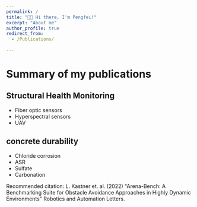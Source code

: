 ```yaml
---
permalink: /
title: "👋🏼 Hi there, I'm Pengfei!"
excerpt: "About me"
author_profile: true
redirect_from: 
  - /Publications/
  
---
```





# Summary of my publications



## Structural Health Monitoring



- Fiber optic sensors
- Hyperspectral sensors
- UAV

## concrete durability



- Chloride corrosion
- ASR
- Sulfate
- Carbonation

Recommended citation: L. Kastner et. al. (2022) "Arena-Bench: A Benchmarking Suite for Obstacle Avoidance Approaches in Highly Dynamic Environments" Robotics and Automation Letters.
